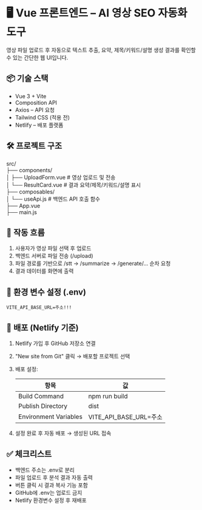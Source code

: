 # 🖥️ Vue 프론트엔드 – AI 영상 SEO 자동화 도구

영상 파일 업로드 후 자동으로 텍스트 추출, 요약, 제목/키워드/설명 생성 결과를 확인할 수 있는 간단한 웹 UI입니다.

## 📦 기술 스택

- Vue 3 + Vite
- Composition API
- Axios – API 요청
- Tailwind CSS (적용 전)
- Netlify – 배포 플랫폼

## 🛠️ 프로젝트 구조

src/  
├── components/  
│ ├── UploadForm.vue # 영상 업로드 및 전송  
│ └── ResultCard.vue # 결과 요약/제목/키워드/설명 표시  
├── composables/  
│ └── useApi.js # 백엔드 API 호출 함수  
├── App.vue  
├── main.js

## 🔄 작동 흐름

1. 사용자가 영상 파일 선택 후 업로드
2. 백엔드 서버로 파일 전송 (/upload)
3. 파일 경로를 기반으로 /stt → /summarize → /generate/... 순차 요청
4. 결과 데이터를 화면에 출력

## 🔐 환경 변수 설정 (.env)

```
VITE_API_BASE_URL=주소!!!
```

## 🚀 배포 (Netlify 기준)

1. Netlify 가입 후 GitHub 저장소 연결
2. "New site from Git" 클릭 → 배포할 프로젝트 선택
3. 배포 설정:

   | 항목                  | 값                     |
   | --------------------- | ---------------------- |
   | Build Command         | npm run build          |
   | Publish Directory     | dist                   |
   | Environment Variables | VITE_API_BASE_URL=주소 |

4. 설정 완료 후 자동 배포 → 생성된 URL 접속

## ✅ 체크리스트

- 백엔드 주소는 .env로 분리
- 파일 업로드 후 분석 결과 자동 출력
- 버튼 클릭 시 결과 복사 기능 포함
- GitHub에 .env는 업로드 금지
- Netlify 환경변수 설정 후 재배포
